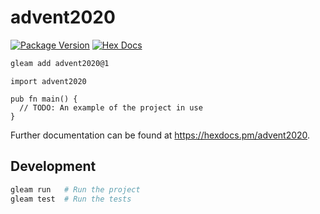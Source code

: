 # advent2020

[![Package Version](https://img.shields.io/hexpm/v/advent2020)](https://hex.pm/packages/advent2020)
[![Hex Docs](https://img.shields.io/badge/hex-docs-ffaff3)](https://hexdocs.pm/advent2020/)

```sh
gleam add advent2020@1
```
```gleam
import advent2020

pub fn main() {
  // TODO: An example of the project in use
}
```

Further documentation can be found at <https://hexdocs.pm/advent2020>.

## Development

```sh
gleam run   # Run the project
gleam test  # Run the tests
```
